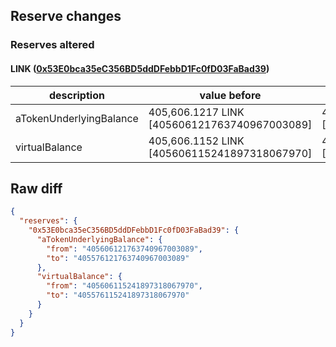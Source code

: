 ## Reserve changes

### Reserves altered

#### LINK ([0x53E0bca35eC356BD5ddDFebbD1Fc0fD03FaBad39](https://polygonscan.com/address/0x53E0bca35eC356BD5ddDFebbD1Fc0fD03FaBad39))

| description | value before | value after |
| --- | --- | --- |
| aTokenUnderlyingBalance | 405,606.1217 LINK [405606121763740967003089] | 405,576.1217 LINK [405576121763740967003089] |
| virtualBalance | 405,606.1152 LINK [405606115241897318067970] | 405,576.1152 LINK [405576115241897318067970] |


## Raw diff

```json
{
  "reserves": {
    "0x53E0bca35eC356BD5ddDFebbD1Fc0fD03FaBad39": {
      "aTokenUnderlyingBalance": {
        "from": "405606121763740967003089",
        "to": "405576121763740967003089"
      },
      "virtualBalance": {
        "from": "405606115241897318067970",
        "to": "405576115241897318067970"
      }
    }
  }
}
```